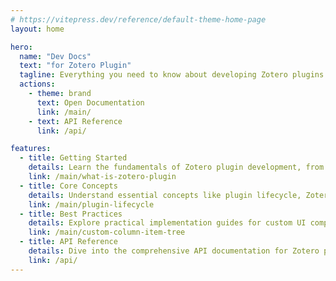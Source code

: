 ```yaml
---
# https://vitepress.dev/reference/default-theme-home-page
layout: home

hero:
  name: "Dev Docs"
  text: "for Zotero Plugin"
  tagline: Everything you need to know about developing Zotero plugins
  actions:
    - theme: brand
      text: Open Documentation
      link: /main/
    - text: API Reference
      link: /api/

features:
  - title: Getting Started
    details: Learn the fundamentals of Zotero plugin development, from setting up your environment to understanding plugin anatomy and structure.
    link: /main/what-is-zotero-plugin
  - title: Core Concepts
    details: Understand essential concepts like plugin lifecycle, Zotero's data model, preferences system, and the distinction between privileged and unprivileged operations.
    link: /main/plugin-lifecycle
  - title: Best Practices
    details: Explore practical implementation guides for custom UI components, file operations, HTTP requests, and various Zotero operations with real-world examples.
    link: /main/custom-column-item-tree
  - title: API Reference
    details: Dive into the comprehensive API documentation for Zotero plugins, including all available classes, methods, and events.
    link: /api/
---
```


